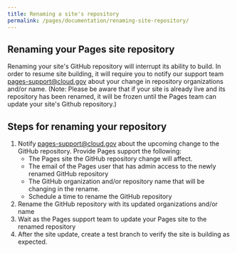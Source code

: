 ```yaml
---
title: Renaming a site's repository
permalink: /pages/documentation/renaming-site-repository/
---
```


## Renaming your Pages site repository

Renaming your site's GitHub repository will interrupt its ability to build. In order to resume site building, it will require you to notify our support team <a href="mailto:pages-support@cloud.gov">pages-support@cloud.gov</a> about your change in repository organizations and/or name. (Note: Please be aware that if your site is already live and its repository has been renamed, it will be frozen until the Pages team can update your site's Github repository.)

## Steps for renaming your repository

1. Notify <a href="mailto:pages-support@cloud.gov">pages-support@cloud.gov</a> about the upcoming change to the GitHub repository. Provide Pages support the following:
   - The Pages site the GitHub repository change will affect.
   - The email of the Pages user that has admin access to the newly renamed GitHub repository
   - The GitHub organization and/or repository name that will be changing in the rename.
   - Schedule a time to rename the GitHub repository
2. Rename the GitHub repository with its updated organizations and/or name
3. Wait as the Pages support team to update your Pages site to the renamed repository
4. After the site update, create a test branch to verify the site is building as expected.
